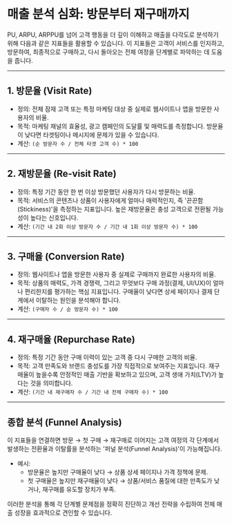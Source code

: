 # 매출 분석 심화: 방문부터 재구매까지

PU, ARPU, ARPPU를 넘어 고객 행동을 더 깊이 이해하고 매출을 다각도로 분석하기 위해 다음과 같은 지표들을 활용할 수 있습니다. 이 지표들은 고객이 서비스를 인지하고, 방문하여, 최종적으로 구매하고, 다시 돌아오는 전체 여정을 단계별로 파악하는 데 도움을 줍니다.

---

## 1. 방문율 (Visit Rate)

- 정의: 전체 잠재 고객 또는 특정 마케팅 대상 중 실제로 웹사이트나 앱을 방문한 사용자의 비율.
- 목적: 마케팅 채널의 효율성, 광고 캠페인의 도달률 및 매력도를 측정합니다. 방문율이 낮다면 타겟팅이나 메시지에 문제가 있을 수 있습니다.
- 계산: `(순 방문자 수 / 전체 타겟 고객 수) * 100`

---

## 2. 재방문율 (Re-visit Rate)

- 정의: 특정 기간 동안 한 번 이상 방문했던 사용자가 다시 방문하는 비율.
- 목적: 서비스의 콘텐츠나 상품이 사용자에게 얼마나 매력적인지, 즉 '끈끈함(Stickiness)'을 측정하는 지표입니다. 높은 재방문율은 충성 고객으로 전환될 가능성이 높다는 신호입니다.
- 계산: `(기간 내 2회 이상 방문자 수 / 기간 내 1회 이상 방문자 수) * 100`

---

## 3. 구매율 (Conversion Rate)

- 정의: 웹사이트나 앱을 방문한 사용자 중 실제로 구매까지 완료한 사용자의 비율.
- 목적: 상품의 매력도, 가격 경쟁력, 그리고 무엇보다 구매 과정(결제, UI/UX)이 얼마나 편리한지를 평가하는 핵심 지표입니다. 구매율이 낮다면 상세 페이지나 결제 단계에서 이탈하는 원인을 분석해야 합니다.
- 계산: `(구매자 수 / 순 방문자 수) * 100`

---

## 4. 재구매율 (Repurchase Rate)

- 정의: 특정 기간 동안 구매 이력이 있는 고객 중 다시 구매한 고객의 비율.
- 목적: 고객 만족도와 브랜드 충성도를 가장 직접적으로 보여주는 지표입니다. 재구매율이 높을수록 안정적인 매출 기반을 확보하고 있으며, 고객 생애 가치(LTV)가 높다는 것을 의미합니다.
- 계산: `(기간 내 재구매자 수 / 기간 내 전체 구매자 수) * 100`

---

## 종합 분석 (Funnel Analysis)

이 지표들을 연결하면 방문 → 첫 구매 → 재구매로 이어지는 고객 여정의 각 단계에서 발생하는 전환율과 이탈률을 분석하는 '퍼널 분석(Funnel Analysis)'이 가능해집니다.

- 예시:
  - 방문율은 높지만 구매율이 낮다 → 상품 상세 페이지나 가격 정책에 문제.
  - 첫 구매율은 높지만 재구매율이 낮다 → 상품/서비스 품질에 대한 만족도가 낮거나, 재구매를 유도할 장치가 부족.

이러한 분석을 통해 각 단계별 문제점을 정확히 진단하고 개선 전략을 수립하여 전체 매출 성장을 효과적으로 견인할 수 있습니다.